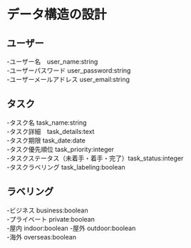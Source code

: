 # データ構造の設計　　
## ユーザー　　
-ユーザー名　user_name:string  
-ユーザーパスワード user_password:string  
-ユーザーメールアドレス user_email:string  
## タスク　　
-タスク名 task_name:string  
-タスク詳細　task_details:text  
-タスク期限 task_date:date  
-タスク優先順位 task_priority:integer  
-タスクステータス（未着手・着手・完了）task_status:integer  
-タスクラベリング task_labeling:boolean  
## ラベリング　　
-ビジネス business:boolean  
-プライベート private:boolean  
-屋内 indoor:boolean
-屋外 outdoor:boolean  
-海外 overseas:boolean  
